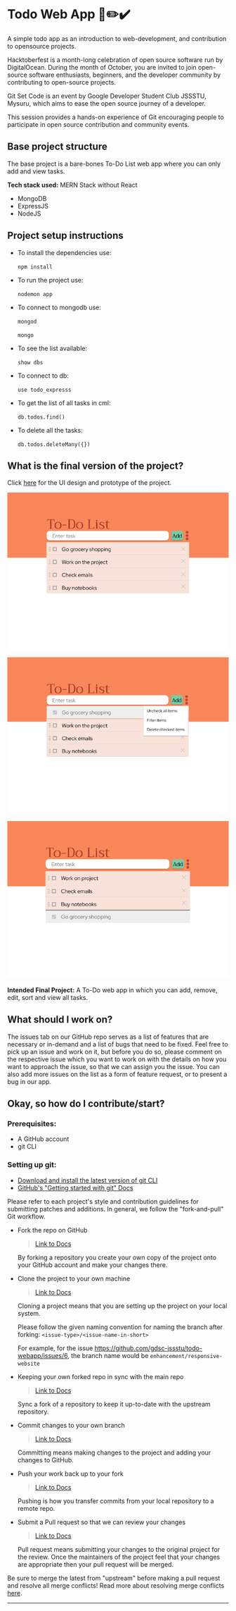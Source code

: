 # Todo Web App 📒✏️✔️
A simple todo app as an introduction to web-development, and contribution to opensource projects.
 
Hacktoberfest is a month-long celebration of open source software run by DigitalOcean. During the month of October, you are invited to join open-source software enthusiasts, beginners, and the developer community by contributing to open-source projects.
 
Git Set Code is an event by Google Developer Student Club JSSSTU, Mysuru, which aims to ease the open source journey of a developer. 
 
This session provides a hands-on experience of Git encouraging people to participate in open source contribution and community events.
 
## Base project structure
The base project is a bare-bones To-Do List web app where you can only add and view tasks. 
 
**Tech stack used:** MERN Stack without React
- MongoDB
- ExpressJS
- NodeJS
 
## Project setup instructions
 
- To install the dependencies use: 
 
    `npm install`
 
- To run the project use: 
 
    `nodemon app`
 
- To connect to mongodb use:
 
    `mongod`
 
    `mongo`
 
- To see the list available:
 
    `show dbs`
 
- To connect to db:
 
    `use todo_expresss`
 
- To get the list of all tasks in cml: 
 
    `db.todos.find()`
 
- To delete all the tasks: 
 
    `db.todos.deleteMany({})`
 
## What is the final version of the project?
 
Click [here](https://www.figma.com/file/TfPdLp6P3EgJoej3NjBJik/To-Do-List?node-id=0%3A1) for the UI design and prototype of the project.
 
![To-Do list page](readme_images/todo2.PNG)

![To-Do options page](readme_images/todo4.PNG)
 
![To-Do sorted page](readme_images/todo5.PNG)
 
**Intended Final Project:** A To-Do web app in which you can add, remove, edit, sort and view all tasks.
 
## What should I work on?
The issues tab on our GitHub repo serves as a list of features that are necessary or in-demand and a list of bugs that need to be fixed. Feel free to pick up an issue and work on it, but before you do so, please comment on the respective issue which you want to work on with the details on how you want to approach the issue, so that we can assign you the issue. You can also add more issues on the list as a form of feature request, or to present a bug in our app.
 
## Okay, so how do I contribute/start?
### Prerequisites:
- A GitHub account
- git CLI
 
### Setting up git:
- [Download and install the latest version of git CLI](https://git-scm.com/downloads)
- [GitHub's "Getting started with git" Docs](https://docs.github.com/en/get-started/getting-started-with-git)
 
Please refer to each project's style and contribution guidelines for submitting patches and additions. In general, we follow the "fork-and-pull" Git workflow.
 
- Fork the repo on GitHub
  > [Link to Docs](https://docs.github.com/en/get-started/quickstart/fork-a-repo#step-2-create-a-local-clone-of-your-fork)
 
  By forking a repository you create your own copy of the project onto your GitHub account and make your changes there.
  
- Clone the project to your own machine
  > [Link to Docs](https://docs.github.com/en/get-started/quickstart/fork-a-repo#cloning-your-forked-repository)
 
  Cloning a project means that you are setting up the project on your local system.
  
  Please follow the given naming convention for naming the branch after forking: `<issue-type>/<issue-name-in-short>`
  
  For example, for the issue https://github.com/gdsc-jssstu/todo-webapp/issues/6, the branch name would be `enhancement/responsive-website`
 
- Keeping your own forked repo in sync with the main repo
  > [Link to Docs](https://docs.github.com/en/github/collaborating-with-pull-requests/working-with-forks/syncing-a-fork)
 
  Sync a fork of a repository to keep it up-to-date with the upstream repository.
 
- Commit changes to your own branch
  > [Link to Docs](https://www.atlassian.com/git/tutorials/saving-changes/git-commit)
 
  Committing means making changes to the project and adding your changes to GitHub.
 
- Push your work back up to your fork
  > [Link to Docs](https://www.atlassian.com/git/tutorials/syncing/git-push)
  
  Pushing is how you transfer commits from your local repository to a remote repo.
 
- Submit a Pull request so that we can review your changes
  > [Link to Docs](https://docs.github.com/en/github/collaborating-with-pull-requests/proposing-changes-to-your-work-with-pull-requests/about-pull-requests)
 
  Pull request means submitting your changes to the original project for the review. Once the maintainers of the project feel that your changes are appropriate then your pull request will be merged.
 
 
Be sure to merge the latest from "upstream" before making a pull request and resolve all merge conflicts! Read more about resolving merge conflicts [here](https://docs.github.com/en/github/collaborating-with-pull-requests/addressing-merge-conflicts).
 
---
